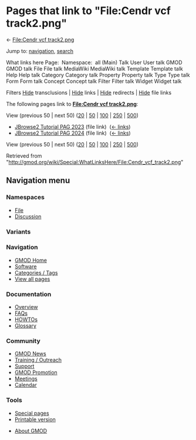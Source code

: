 <div id="mw-page-base" class="noprint">

</div>

<div id="mw-head-base" class="noprint">

</div>

<div id="content" class="mw-body" role="main">

<span id="top"></span>

<div id="mw-js-message" style="display:none;">

</div>



# <span dir="auto">Pages that link to "File:Cendr vcf track2.png"</span>

<div id="bodyContent">

<div id="contentSub">

← [File:Cendr vcf
track2.png](/wiki/File:Cendr_vcf_track2.png "File:Cendr vcf track2.png")

</div>

<div id="jump-to-nav" class="mw-jump">

Jump to: [navigation](#mw-navigation), [search](#p-search)

</div>

<div id="mw-content-text">

What links here Page:  Namespace:  all (Main) Talk User User talk GMOD
GMOD talk File File talk MediaWiki MediaWiki talk Template Template talk
Help Help talk Category Category talk Property Property talk Type Type
talk Form Form talk Concept Concept talk Filter Filter talk Widget
Widget talk

Filters
[Hide](/mediawiki/index.php?title=Special:WhatLinksHere/File:Cendr_vcf_track2.png&hidetrans=1 "Special:WhatLinksHere/File:Cendr vcf track2.png")
transclusions \|
[Hide](/mediawiki/index.php?title=Special:WhatLinksHere/File:Cendr_vcf_track2.png&hidelinks=1 "Special:WhatLinksHere/File:Cendr vcf track2.png")
links \|
[Hide](/mediawiki/index.php?title=Special:WhatLinksHere/File:Cendr_vcf_track2.png&hideredirs=1 "Special:WhatLinksHere/File:Cendr vcf track2.png")
redirects \|
[Hide](/mediawiki/index.php?title=Special:WhatLinksHere/File:Cendr_vcf_track2.png&hideimages=1 "Special:WhatLinksHere/File:Cendr vcf track2.png")
file links

The following pages link to **[File:Cendr vcf
track2.png](/wiki/File:Cendr_vcf_track2.png "File:Cendr vcf track2.png")**:

View (previous 50 \| next 50)
([20](/mediawiki/index.php?title=Special:WhatLinksHere/File:Cendr_vcf_track2.png&limit=20 "Special:WhatLinksHere/File:Cendr vcf track2.png")
\|
[50](/mediawiki/index.php?title=Special:WhatLinksHere/File:Cendr_vcf_track2.png&limit=50 "Special:WhatLinksHere/File:Cendr vcf track2.png")
\|
[100](/mediawiki/index.php?title=Special:WhatLinksHere/File:Cendr_vcf_track2.png&limit=100 "Special:WhatLinksHere/File:Cendr vcf track2.png")
\|
[250](/mediawiki/index.php?title=Special:WhatLinksHere/File:Cendr_vcf_track2.png&limit=250 "Special:WhatLinksHere/File:Cendr vcf track2.png")
\|
[500](/mediawiki/index.php?title=Special:WhatLinksHere/File:Cendr_vcf_track2.png&limit=500 "Special:WhatLinksHere/File:Cendr vcf track2.png"))

- [JBrowse2 Tutorial PAG
  2023](/wiki/JBrowse2_Tutorial_PAG_2023 "JBrowse2 Tutorial PAG 2023")
  (file link) ‎ <span class="mw-whatlinkshere-tools">([←
  links](/mediawiki/index.php?title=Special:WhatLinksHere&target=JBrowse2+Tutorial+PAG+2023 "Special:WhatLinksHere"))</span>
- [JBrowse2 Tutorial PAG
  2024](/wiki/JBrowse2_Tutorial_PAG_2024 "JBrowse2 Tutorial PAG 2024")
  (file link) ‎ <span class="mw-whatlinkshere-tools">([←
  links](/mediawiki/index.php?title=Special:WhatLinksHere&target=JBrowse2+Tutorial+PAG+2024 "Special:WhatLinksHere"))</span>

View (previous 50 \| next 50)
([20](/mediawiki/index.php?title=Special:WhatLinksHere/File:Cendr_vcf_track2.png&limit=20 "Special:WhatLinksHere/File:Cendr vcf track2.png")
\|
[50](/mediawiki/index.php?title=Special:WhatLinksHere/File:Cendr_vcf_track2.png&limit=50 "Special:WhatLinksHere/File:Cendr vcf track2.png")
\|
[100](/mediawiki/index.php?title=Special:WhatLinksHere/File:Cendr_vcf_track2.png&limit=100 "Special:WhatLinksHere/File:Cendr vcf track2.png")
\|
[250](/mediawiki/index.php?title=Special:WhatLinksHere/File:Cendr_vcf_track2.png&limit=250 "Special:WhatLinksHere/File:Cendr vcf track2.png")
\|
[500](/mediawiki/index.php?title=Special:WhatLinksHere/File:Cendr_vcf_track2.png&limit=500 "Special:WhatLinksHere/File:Cendr vcf track2.png"))

</div>

<div class="printfooter">

Retrieved from
"<http://gmod.org/wiki/Special:WhatLinksHere/File:Cendr_vcf_track2.png>"

</div>

<div id="catlinks" class="catlinks catlinks-allhidden">

</div>

<div class="visualClear">

</div>

</div>

</div>

<div id="mw-navigation">

## Navigation menu

<div id="mw-head">



<div id="left-navigation">

<div id="p-namespaces" class="vectorTabs" role="navigation"
aria-labelledby="p-namespaces-label">

### Namespaces

- <span id="ca-nstab-image"><a href="/wiki/File:Cendr_vcf_track2.png" accesskey="c"
  title="View the file page [c]">File</a></span>
- <span id="ca-talk"><a
  href="/mediawiki/index.php?title=File_talk:Cendr_vcf_track2.png&amp;action=edit&amp;redlink=1"
  accesskey="t"
  title="Discussion about the content page [t]">Discussion</a></span>

</div>

<div id="p-variants" class="vectorMenu emptyPortlet" role="navigation"
aria-labelledby="p-variants-label">

### 

### Variants[](#)

<div class="menu">

</div>

</div>

</div>

<div id="right-navigation">





</div>



</div>

</div>

</div>

<div id="mw-panel">

<div id="p-logo" role="banner">

<a href="/wiki/Main_Page"
style="background-image: url(http://gmod.org/images/GMOD-cogs.png);"
title="Visit the main page"></a>

</div>

<div id="p-Navigation" class="portal" role="navigation"
aria-labelledby="p-Navigation-label">

### Navigation

<div class="body">

- <span id="n-GMOD-Home">[GMOD Home](/wiki/Main_Page)</span>
- <span id="n-Software">[Software](/wiki/GMOD_Components)</span>
- <span id="n-Categories-.2F-Tags">[Categories /
  Tags](/wiki/Categories)</span>
- <span id="n-View-all-pages">[View all
  pages](/wiki/Special:AllPages)</span>

</div>

</div>

<div id="p-Documentation" class="portal" role="navigation"
aria-labelledby="p-Documentation-label">

### Documentation

<div class="body">

- <span id="n-Overview">[Overview](/wiki/Overview)</span>
- <span id="n-FAQs">[FAQs](/wiki/Category:FAQ)</span>
- <span id="n-HOWTOs">[HOWTOs](/wiki/Category:HOWTO)</span>
- <span id="n-Glossary">[Glossary](/wiki/Glossary)</span>

</div>

</div>

<div id="p-Community" class="portal" role="navigation"
aria-labelledby="p-Community-label">

### Community

<div class="body">

- <span id="n-GMOD-News">[GMOD News](/wiki/GMOD_News)</span>
- <span id="n-Training-.2F-Outreach">[Training /
  Outreach](/wiki/Training_and_Outreach)</span>
- <span id="n-Support">[Support](/wiki/Support)</span>
- <span id="n-GMOD-Promotion">[GMOD
  Promotion](/wiki/GMOD_Promotion)</span>
- <span id="n-Meetings">[Meetings](/wiki/Meetings)</span>
- <span id="n-Calendar">[Calendar](/wiki/Calendar)</span>

</div>

</div>

<div id="p-tb" class="portal" role="navigation"
aria-labelledby="p-tb-label">

### Tools

<div class="body">

- <span id="t-specialpages"><a href="/wiki/Special:SpecialPages" accesskey="q"
  title="A list of all special pages [q]">Special pages</a></span>
- <span id="t-print"><a
  href="/mediawiki/index.php?title=Special:WhatLinksHere/File:Cendr_vcf_track2.png&amp;printable=yes"
  rel="alternate" accesskey="p"
  title="Printable version of this page [p]">Printable version</a></span>

</div>

</div>

</div>

</div>

<div id="footer" role="contentinfo">

- <span id="footer-places-about">[About
  GMOD](/wiki/GMOD:About "GMOD:About")</span>

<!-- -->






</div>
